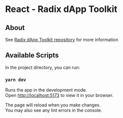 # React - Radix dApp Toolkit

## About

See [Radix dApp Toolkit repository](https://github.com/radixdlt/radix-dapp-toolkit) for more information

## Available Scripts

In the project directory, you can run:

### `yarn dev`

Runs the app in the development mode.\
Open [http://localhost:5173](http://localhost:5173) to view it in your browser.

The page will reload when you make changes.\
You may also see any lint errors in the console.
